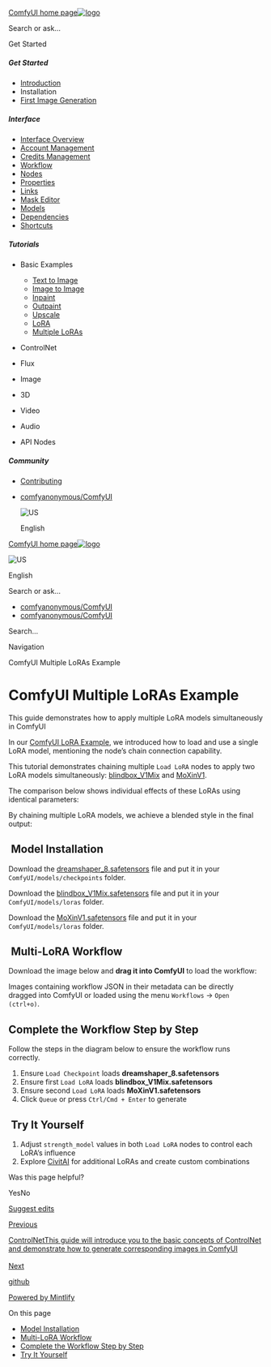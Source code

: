 [ComfyUI home page![logo](https://mintlify.s3.us-west-1.amazonaws.com/dripart/logo.png)](http://docs.comfy.org/)

Search or ask...

Get Started

##### Get Started

- [Introduction](http://docs.comfy.org/get_started/introduction)
- Installation
- [First Image Generation](http://docs.comfy.org/get_started/first_generation)

##### Interface

- [Interface Overview](http://docs.comfy.org/interface/overview)
- [Account Management](http://docs.comfy.org/interface/user)
- [Credits Management](http://docs.comfy.org/interface/credits)
- [Workflow](http://docs.comfy.org/essentials/core-concepts/workflow)
- [Nodes](http://docs.comfy.org/essentials/core-concepts/nodes)
- [Properties](http://docs.comfy.org/essentials/core-concepts/properties)
- [Links](http://docs.comfy.org/essentials/core-concepts/links)
- [Mask Editor](http://docs.comfy.org/interface/maskeditor)
- [Models](http://docs.comfy.org/essentials/core-concepts/models)
- [Dependencies](http://docs.comfy.org/essentials/core-concepts/dependencies)
- [Shortcuts](http://docs.comfy.org/interface/shortcuts)

##### Tutorials

- Basic Examples
  
  - [Text to Image](http://docs.comfy.org/tutorials/basic/text-to-image)
  - [Image to Image](http://docs.comfy.org/tutorials/basic/image-to-image)
  - [Inpaint](http://docs.comfy.org/tutorials/basic/inpaint)
  - [Outpaint](http://docs.comfy.org/tutorials/basic/outpaint)
  - [Upscale](http://docs.comfy.org/tutorials/basic/upscale)
  - [LoRA](http://docs.comfy.org/tutorials/basic/lora)
  - [Multiple LoRAs](http://docs.comfy.org/tutorials/basic/multiple-loras)
- ControlNet
- Flux
- Image
- 3D
- Video
- Audio
- API Nodes

##### Community

- [Contributing](http://docs.comfy.org/community/contributing)

<!--THE END-->

- [comfyanonymous/ComfyUI](https://github.com/comfyanonymous/ComfyUI)
  
  ![US](https://purecatamphetamine.github.io/country-flag-icons/1x1/US.svg)
  
  English

[ComfyUI home page![logo](https://mintlify.s3.us-west-1.amazonaws.com/dripart/logo.png)](http://docs.comfy.org/)

![US](https://purecatamphetamine.github.io/country-flag-icons/1x1/US.svg)

English

Search or ask...

- [comfyanonymous/ComfyUI](https://github.com/comfyanonymous/ComfyUI)
- [comfyanonymous/ComfyUI](https://github.com/comfyanonymous/ComfyUI)

Search...

Navigation

ComfyUI Multiple LoRAs Example

# ComfyUI Multiple LoRAs Example

This guide demonstrates how to apply multiple LoRA models simultaneously in ComfyUI

In our [ComfyUI LoRA Example](http://docs.comfy.org/tutorials/basic/lora), we introduced how to load and use a single LoRA model, mentioning the node’s chain connection capability.

This tutorial demonstrates chaining multiple `Load LoRA` nodes to apply two LoRA models simultaneously: [blindbox\_V1Mix](https://civitai.com/models/25995?modelVersionId=32988) and [MoXinV1](https://civitai.com/models/12597?modelVersionId=14856).

The comparison below shows individual effects of these LoRAs using identical parameters:

By chaining multiple LoRA models, we achieve a blended style in the final output:

## [​](http://docs.comfy.org#model-installation) Model Installation

Download the [dreamshaper\_8.safetensors](https://civitai.com/api/download/models/128713?type=Model&format=SafeTensor&size=pruned&fp=fp16) file and put it in your `ComfyUI/models/checkpoints` folder.

Download the [blindbox\_V1Mix.safetensors](https://civitai.com/api/download/models/32988?type=Model&format=SafeTensor&size=full&fp=fp16) file and put it in your `ComfyUI/models/loras` folder.

Download the [MoXinV1.safetensors](https://civitai.com/api/download/models/14856?type=Model&format=SafeTensor&size=full&fp=fp16) file and put it in your `ComfyUI/models/loras` folder.

## [​](http://docs.comfy.org#multi-lora-workflow) Multi-LoRA Workflow

Download the image below and **drag it into ComfyUI** to load the workflow:

Images containing workflow JSON in their metadata can be directly dragged into ComfyUI or loaded using the menu `Workflows` -&gt; `Open (ctrl+o)`.

## [​](http://docs.comfy.org#complete-the-workflow-step-by-step) Complete the Workflow Step by Step

Follow the steps in the diagram below to ensure the workflow runs correctly.

1. Ensure `Load Checkpoint` loads **dreamshaper\_8.safetensors**
2. Ensure first `Load LoRA` loads **blindbox\_V1Mix.safetensors**
3. Ensure second `Load LoRA` loads **MoXinV1.safetensors**
4. Click `Queue` or press `Ctrl/Cmd + Enter` to generate

## [​](http://docs.comfy.org#try-it-yourself) Try It Yourself

1. Adjust `strength_model` values in both `Load LoRA` nodes to control each LoRA’s influence
2. Explore [CivitAI](https://civitai.com/models) for additional LoRAs and create custom combinations

Was this page helpful?

YesNo

[Suggest edits](https://github.com/comfy-org/docs/edit/main/tutorials/basic/multiple-loras.mdx)

[Previous](http://docs.comfy.org/tutorials/basic/lora)

[ControlNetThis guide will introduce you to the basic concepts of ControlNet and demonstrate how to generate corresponding images in ComfyUI  
\
Next](http://docs.comfy.org/tutorials/controlnet/controlnet)

[github](https://github.com/comfyanonymous/ComfyUI/)

[Powered by Mintlify](https://mintlify.com/preview-request?utm_campaign=poweredBy&utm_medium=referral&utm_source=docs.comfy.org)

On this page

- [Model Installation](http://docs.comfy.org#model-installation)
- [Multi-LoRA Workflow](http://docs.comfy.org#multi-lora-workflow)
- [Complete the Workflow Step by Step](http://docs.comfy.org#complete-the-workflow-step-by-step)
- [Try It Yourself](http://docs.comfy.org#try-it-yourself)